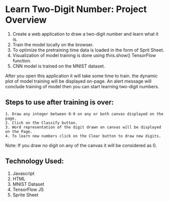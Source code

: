# Learn Two-Digit Number: Project Overview
1. Create a web application to draw a two-digit number and learn what it is. 
2. Train the model locally on the browser.
3. To optimize the pretraining time data is loaded in the form of Sprit Sheet.
4. Visualization of model training is done using tfvis.show() TensorFlow function.
5. CNN model is trained on the MNIST dataset.


After you open this application it will take some time to train. the dynamic plot of model training will be displayed on-page. An alert message will conclude training of model then you can start learning two-digit numbers.
 
## Steps to use after training is over:
	1. Draw any integer between 0-9 on any or both canvas displayed on the page.
	2. Click on the Classify button.
	3. Word representation of the digit drawn on canvas will be displayed on the Page.
	4. To learn new numbers click on the Clear button to draw new digits.
Note: If you draw no digit on any of the canvas it will be considered as 0.
## Technology Used:
1. Javascript
2. HTML
3. MNIST Dataset
4. TensorFlow JS
5. Sprite Sheet
